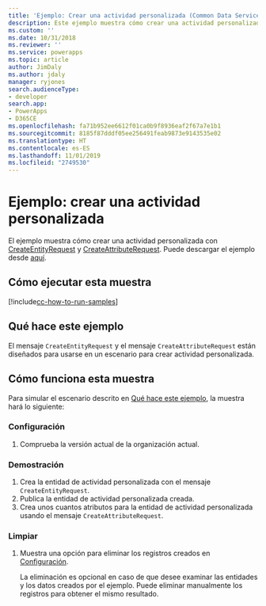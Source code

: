 ```yaml
---
title: 'Ejemplo: Crear una actividad personalizada (Common Data Service) | Microsoft Docs'
description: Este ejemplo muestra cómo crear una actividad personalizada.
ms.custom: ''
ms.date: 10/31/2018
ms.reviewer: ''
ms.service: powerapps
ms.topic: article
author: JimDaly
ms.author: jdaly
manager: ryjones
search.audienceType:
- developer
search.app:
- PowerApps
- D365CE
ms.openlocfilehash: fa71b952ee6612f01ca0b9f8936eaf2f67a7e1b1
ms.sourcegitcommit: 8185f87dddf05ee256491feab9873e9143535e02
ms.translationtype: HT
ms.contentlocale: es-ES
ms.lasthandoff: 11/01/2019
ms.locfileid: "2749530"
---
```

# <a name="sample-create-a-custom-activity"></a>Ejemplo: crear una actividad personalizada

El ejemplo muestra cómo crear una actividad personalizada con [CreateEntityRequest](https://docs.microsoft.com/dotnet/api/microsoft.xrm.sdk.messages.createentityrequest?view=dynamics-general-ce-9) y [CreateAttributeRequest](https://docs.microsoft.com/dotnet/api/microsoft.xrm.sdk.messages.createattributerequest?view=dynamics-general-ce-9). Puede descargar el ejemplo desde [aquí](https://github.com/Microsoft/PowerApps-Samples/tree/master/cds/orgsvc/C%23/CustomActivity). 

## <a name="how-to-run-this-sample"></a>Cómo ejecutar esta muestra

[!include[cc-how-to-run-samples](../../includes/cc-how-to-run-samples.md)]

## <a name="what-this-sample-does"></a>Qué hace este ejemplo

El mensaje `CreateEntityRequest` y el mensaje `CreateAttributeRequest` están diseñados para usarse en un escenario para crear actividad personalizada.

## <a name="how-this-sample-works"></a>Cómo funciona esta muestra

Para simular el escenario descrito en [Qué hace este ejemplo](#what-this-sample-does), la muestra hará lo siguiente:

### <a name="setup"></a>Configuración

1. Comprueba la versión actual de la organización actual.

### <a name="demonstrate"></a>Demostración

1. Crea la entidad de actividad personalizada con el mensaje `CreateEntityRequest`.
2. Publica la entidad de actividad personalizada creada.
3. Crea unos cuantos atributos para la entidad de actividad personalizada usando el mensaje `CreateAttributeRequest`.

### <a name="clean-up"></a>Limpiar

1. Muestra una opción para eliminar los registros creados en [Configuración](#setup).

    La eliminación es opcional en caso de que desee examinar las entidades y los datos creados por el ejemplo. Puede eliminar manualmente los registros para obtener el mismo resultado.
